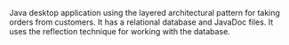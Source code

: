 Java desktop application using the layered architectural pattern for taking orders from customers. 
It has a relational database and JavaDoc files.
It uses the reflection technique for working with the database.
